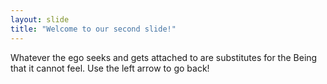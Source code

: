 ```yaml
---
layout: slide
title: "Welcome to our second slide!"
---
```

Whatever the ego seeks and gets attached to are substitutes for the Being that it cannot feel.
Use the left arrow to go back!

